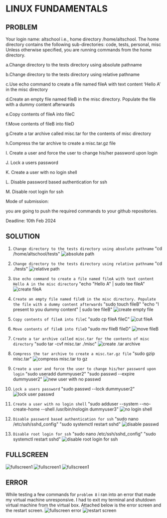 # LINUX FUNDAMENTALS

## PROBLEM
Your login name: altschool i.e., home directory /home/altschool. The home directory contains the following sub-directories: code, tests, personal, misc Unless otherwise specified, you are running commands from the home directory.

a.Change directory to the tests directory using absolute pathname

b.Change directory to the tests directory using relative pathname

c.Use echo command to create a file named fileA with text content ‘Hello A’ in the misc directory

d.Create an empty file named fileB in the misc directory. Populate the file with a dummy content afterwards

e.Copy contents of fileA into fileC

f.Move contents of fileB into fileD

g.Create a tar archive called misc.tar for the contents of misc directory

h.Compress the tar archive to create a misc.tar.gz file

I. Create a user and force the user to change his/her password upon login

J. Lock a users password

K. Create a user with no login shell

L. Disable password based authentication for ssh

M. Disable root login for ssh

Mode of submission:

you are going to push the required commands to your github repositories.

Deadline: 10th Feb 2024

## SOLUTION

1. `Change directory to the tests directory using absolute pathname`
    "cd /home/altschool/tests"
    ![absolute path](images/one.png)

2. `Change directory to the tests directory using relative pathname`
    "cd ./tests"
    ![relative path](images/two.png)

3. `Use echo command to create a file named fileA with text content Hello A in the misc directory`
    "echo "Hello A" | sudo tee fileA"
    ![create fileA](images/three.png)

4. `Create an empty file named fileB in the misc directory. Populate the file with a dummy content afterwards`
    "sudo touch fileB"
    "echo "I present to you dummy content" | sudo tee fileB"
    ![create empty file](images/four.png)

5. `Copy contents of fileA into fileC`
    "sudo cp fileA fileC"
    ![cut fileA](images/five.png)

6. `Move contents of fileB into fileD`
    "sudo mv fileB fileD"
    ![move fileB](images/six.png)

7. `Create a tar archive called misc.tar for the contents of misc directory`
    "sudo tar -cvf misc.tar ./misc"
    ![create .tar archive](images/seven.png)

8. `Compress the tar archive to create a misc.tar.gz file`
    "sudo gzip misc.tar"
    ![compress misc.tar to gz](images/eight.png)

9. `Create a user and force the user to change his/her password upon login`
    "sudo useradd dummyuser2"
    "sudo passwd --expire dummyuser2"
    ![new user with no passwd](images/nine.png)

10. `Lock a users password`
    "sudo passwd --lock dummyuser2"
    ![lock user passwd](images/ten.png)

11. `Create a user with no login shell`
    "sudo adduser --system --no-create-home --shell /usr/bin/nologin dummyuser3"
    ![no login shell](images/eleven.png)

12. `Disable password based authentication for ssh`
    "sudo nano /etc/ssh/sshd_config"
    "sudo systemctl restart sshd"
    ![disable passwd](images/twelve_thirteen.png)

13. `Disable root login for ssh`
    "sudo nano /etc/ssh/sshd_config"
    "sudo systemctl restart sshd"
    ![disable root login for ssh](images/twelve_thirteen.png)

## FULLSCREEN
![fullscreen1](images/fs1.png) ![fullscreen1](images/fs2.png) ![fullscreen1](images/fs3.png)

## ERROR
While testing a few commands for `problem 8` i ran into an error that made my virtual machine unresponsive. I had to exit my terminal and shutdown virtual machine from the virtual box. Attached below is the error screen and the restart screen.
![fullscreen error](images/error.png)
![restart screen](images/restart.png)